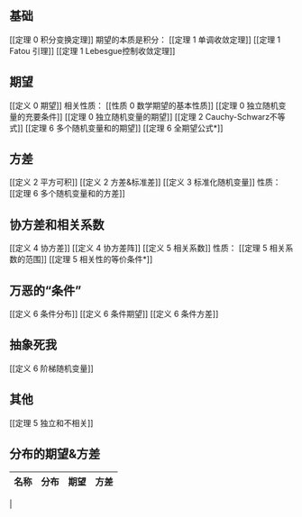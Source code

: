 ## 基础
[[定理 0 积分变换定理]]
期望的本质是积分：
[[定理 1 单调收敛定理]]
[[定理 1 Fatou 引理]]
[[定理 1 Lebesgue控制收敛定理]]

## 期望
[[定义 0 期望]]
相关性质：
[[性质 0 数学期望的基本性质]]
[[定理 0 独立随机变量的充要条件]]
[[定理 0 独立随机变量的期望]]
[[定理 2 Cauchy-Schwarz不等式]]
[[定理 6 多个随机变量和的期望]]
[[定理 6 全期望公式*]]

## 方差
[[定义 2 平方可积]]
[[定义 2 方差&标准差]]
[[定义 3 标准化随机变量]]
性质：
[[定理 6 多个随机变量和的方差]]

## 协方差和相关系数
[[定义 4 协方差]]
[[定义 4 协方差阵]]
[[定义 5 相关系数]]
性质：
[[定理 5 相关系数的范围]]
[[定理 5 相关性的等价条件*]]

## 万恶的“条件”
[[定义 6 条件分布]]
[[定义 6 条件期望]]
[[定义 6 条件方差]]

## 抽象死我
[[定义 6 阶梯随机变量]]

## 其他
[[定理 5 独立和不相关]]

## 分布的期望&方差
|名称|分布|期望|方差|
|----|----|----|----|
|
